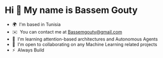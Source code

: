 Hi 👋 My name is Bassem Gouty
=============================


* 🌍  I'm based in Tunisia
* ✉️  You can contact me at [Bassemgouty@gmail.com](mailto:Bassemgouty@gmail.com)
* 🧠  I'm learning attention-based architectures and Autonomous Agents
* 🤝  I'm open to collaborating on any Machine Learning related projects
* ⚡  Always Build


